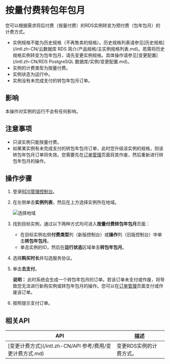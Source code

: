# 按量付费转包年包月

您可以根据需求将后付费（按量付费）的RDS实例转变为预付费（包年包月）的计费方式。

-   实例规格不能为历史规格（不再售卖的规格）。历史规格列表请参见[历史规格](/intl.zh-CN/云数据库 RDS 简介/产品规格/主实例规格列表.md)。若需将历史规格实例转变为包年包月，请先变更实例规格。具体操作请参见[变更配置](/intl.zh-CN/RDS PostgreSQL 数据库/实例/变更配置.md)。
-   实例的计费类型为按量付费。
-   实例状态为运行中。
-   实例没有未完成支付的转包年包月订单。

## 影响

本操作对实例的运行不会有任何影响。

## 注意事项

-   只读实例只能按量付费。
-   如果某实例有未完成支付的转包年包月订单，此时您升级该实例的规格，则该转包年包月订单将失效。您需要先在[订单管理](https://billing.console.aliyun.com/?#/order/list/)页面将其作废，然后重新进行转包年包月的操作。

## 操作步骤

1.  登录[RDS管理控制台](https://rds.console.aliyun.com/)。

2.  在左侧单击**实例列表**，然后在上方选择实例所在地域。

    ![选择地域](https://static-aliyun-doc.oss-accelerate.aliyuncs.com/assets/img/zh-CN/3074469951/p36543.png)

3.  找到目标实例，通过以下两种方式均可进入**按量付费转包年包月**页面：

    -   在目标实例右侧**付费类型**列（新版控制台）或**操作**列（旧版控制台）中单击**转包年包月**。
    -   单击实例的ID，然后在**运行状态**区域单击**转包年包月**。
4.  选择**购买时长**并勾选服务协议。

5.  单击**去支付**。

    **说明：** 此时系统会生成一个转包年包月的订单。若该订单未支付或作废，将导致您无法进行新购实例或转包年包月的操作。您可以在[订单管理](https://billing.console.aliyun.com/?#/order/list/)页面支付或作废该订单。

6.  按照提示支付订单。


## 相关API

|API|描述|
|---|--|
|[变更计费方式](/intl.zh-CN/API 参考/费用/变更计费方式.md)|变更RDS实例的计费方式。|

